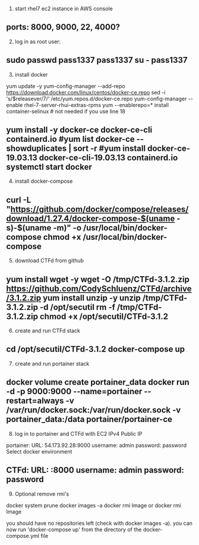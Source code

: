 1. start rhel7 ec2 instance in AWS console

ports: 8000, 9000, 22, 4000?
-----------------------------------------
2. log in as root user:

sudo passwd
pass1337
pass1337
su -
pass1337
-----------------------------------------
3. install docker

yum update -y
yum-config-manager --add-repo https://download.docker.com/linux/centos/docker-ce.repo
sed -i 's/$releasever/7/' /etc/yum.repos.d/docker-ce.repo
yum-config-manager --enable rhel-7-server-rhui-extras-rpms
													yum --enablerepo=* install container-selinux    # not needed if you use line 18

yum install -y docker-ce docker-ce-cli containerd.io
#yum list docker-ce --showduplicates | sort -r
#yum install docker-ce-19.03.13 docker-ce-cli-19.03.13 containerd.io
systemctl start docker
-----------------------------------------
4. install docker-compose

 curl -L "https://github.com/docker/compose/releases/download/1.27.4/docker-compose-$(uname -s)-$(uname -m)" -o /usr/local/bin/docker-compose
 chmod +x /usr/local/bin/docker-compose
-----------------------------------------
5. download CTFd from github

yum install wget -y
wget -O /tmp/CTFd-3.1.2.zip https://github.com/CodySchluenz/CTFd/archive/3.1.2.zip
yum install unzip -y
unzip /tmp/CTFd-3.1.2.zip  -d /opt/secutil
rm -f /tmp/CTFd-3.1.2.zip 
chmod +x /opt/secutil/CTFd-3.1.2
-----------------------------------------
6. create and run CTFd stack

cd /opt/secutil/CTFd-3.1.2
docker-compose up
-----------------------------------------
7. create and run portainer stack

docker volume create portainer_data
docker run -d -p 9000:9000 --name=portainer --restart=always -v /var/run/docker.sock:/var/run/docker.sock -v portainer_data:/data portainer/portainer-ce
-----------------------------------------
8. log in to portainer and CTFd with EC2 IPv4 Public IP

portainer:
	URL: 54.173.92.28:9000
	username: admin
	password: password
	Select docker environment
	
CTFd:
	URL: <IpAddress>:8000
	username: admin
	password: password
-----------------------------------------
9. Optional remove rmi's

docker system prune
docker images -a
docker rmi Image <REPOSITORY> or docker rmi Image <IMAGE ID>

you should have no repositories left (check with docker images -a).
you can now run 'docker-compose up' from the directory of the docker-compose.yml file
